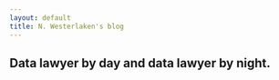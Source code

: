 ```yaml
---
layout: default
title: N. Westerlaken's blog
---
```

## Data lawyer by day and data lawyer by night.
